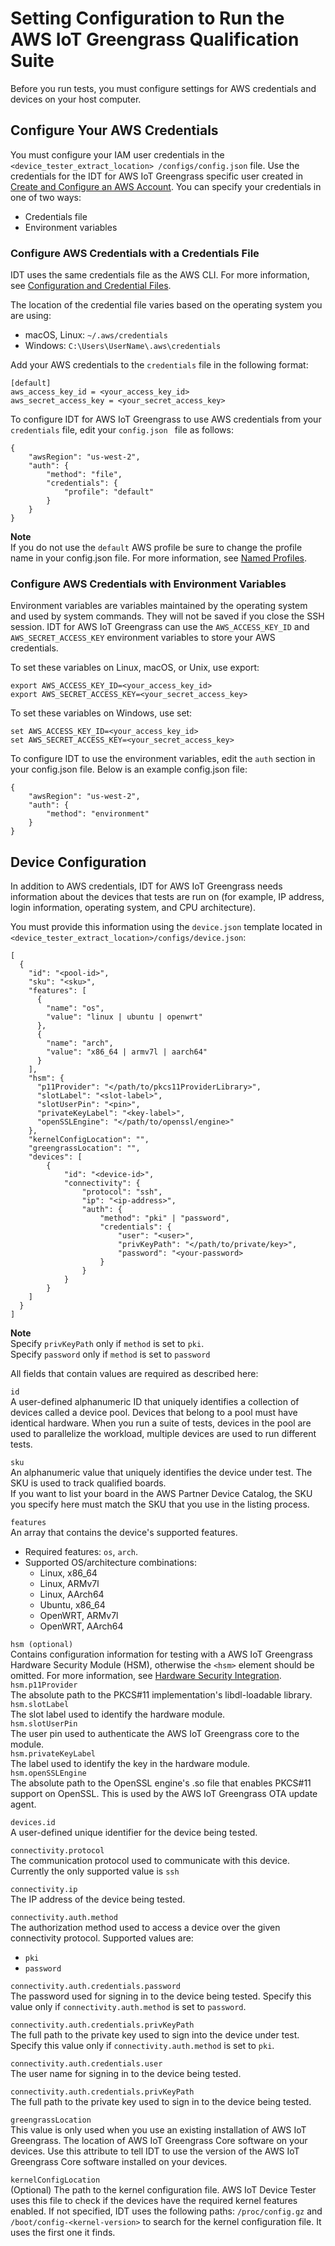 # Setting Configuration to Run the AWS IoT Greengrass Qualification Suite<a name="set-config"></a>

Before you run tests, you must configure settings for AWS credentials and devices on your host computer\.

## Configure Your AWS Credentials<a name="cfg-aws-gg"></a>

You must configure your IAM user credentials in the `<device_tester_extract_location> /configs/config.json` file\. Use the credentials for the IDT for AWS IoT Greengrass specific user created in [Create and Configure an AWS Account](dev-tst-prereqs.md#config-aws-account)\. You can specify your credentials in one of two ways:
+ Credentials file
+ Environment variables

### Configure AWS Credentials with a Credentials File<a name="config-cred-file"></a>

IDT uses the same credentials file as the AWS CLI\. For more information, see [Configuration and Credential Files](https://docs.aws.amazon.com/cli/latest/userguide/cli-config-files.html)\.

The location of the credential file varies based on the operating system you are using:
+ macOS, Linux: `~/.aws/credentials`
+ Windows: `C:\Users\UserName\.aws\credentials`

Add your AWS credentials to the `credentials` file in the following format:

```
[default]
aws_access_key_id = <your_access_key_id>
aws_secret_access_key = <your_secret_access_key>
```

To configure IDT for AWS IoT Greengrass to use AWS credentials from your `credentials` file, edit your `config.json ` file as follows:

```
{
	"awsRegion": "us-west-2",
	"auth": {
		"method": "file",
		"credentials": {
			"profile": "default"
		}
	}
}
```

**Note**  
If you do not use the `default` AWS profile be sure to change the profile name in your config\.json file\. For more information, see [Named Profiles](https://docs.aws.amazon.com/cli/latest/userguide/cli-configure-profiles.html)\.

### Configure AWS Credentials with Environment Variables<a name="config-env-vars"></a>

Environment variables are variables maintained by the operating system and used by system commands\. They will not be saved if you close the SSH session\. IDT for AWS IoT Greengrass can use the `AWS_ACCESS_KEY_ID` and `AWS_SECRET_ACCESS_KEY` environment variables to store your AWS credentials\.

To set these variables on Linux, macOS, or Unix, use export:

```
export AWS_ACCESS_KEY_ID=<your_access_key_id>
export AWS_SECRET_ACCESS_KEY=<your_secret_access_key>
```

To set these variables on Windows, use set:

```
set AWS_ACCESS_KEY_ID=<your_access_key_id>
set AWS_SECRET_ACCESS_KEY=<your_secret_access_key>
```

To configure IDT to use the environment variables, edit the `auth` section in your config\.json file\. Below is an example config\.json file:

```
{
	"awsRegion": "us-west-2",
	"auth": {
		"method": "environment"
	}
}
```

## Device Configuration<a name="device-config"></a>

In addition to AWS credentials, IDT for AWS IoT Greengrass needs information about the devices that tests are run on \(for example, IP address, login information, operating system, and CPU architecture\)\.

You must provide this information using the `device.json` template located in ` <device_tester_extract_location>/configs/device.json`:

```
[
  {
    "id": "<pool-id>",
    "sku": "<sku>",
    "features": [
      {
        "name": "os",
        "value": "linux | ubuntu | openwrt"
      },
      {
        "name": "arch",
        "value": "x86_64 | armv7l | aarch64"
      }
    ],
    "hsm": {
      "p11Provider": "</path/to/pkcs11ProviderLibrary>",
      "slotLabel": "<slot-label>",
      "slotUserPin": "<pin>",
      "privateKeyLabel": "<key-label>",
      "openSSLEngine": "</path/to/openssl/engine>"
    },
    "kernelConfigLocation": "",
    "greengrassLocation": "",
    "devices": [
		{
			"id": "<device-id>",
			"connectivity": {
				"protocol": "ssh",
				"ip": "<ip-address>",
				"auth": {
					"method": "pki" | "password",
					"credentials": {
						"user": "<user>",
						"privKeyPath": "</path/to/private/key>",
						"password": "<your-password>
					}
				}
			}
		}
    ]
  }
]
```

**Note**  
Specify `privKeyPath` only if `method` is set to `pki`\.  
Specify `password` only if `method` is set to `password`

All fields that contain values are required as described here:

`id`  
A user\-defined alphanumeric ID that uniquely identifies a collection of devices called a device pool\. Devices that belong to a pool must have identical hardware\. When you run a suite of tests, devices in the pool are used to parallelize the workload, multiple devices are used to run different tests\.

`sku`  
An alphanumeric value that uniquely identifies the device under test\. The SKU is used to track qualified boards\.  
If you want to list your board in the AWS Partner Device Catalog, the SKU you specify here must match the SKU that you use in the listing process\.

`features`  
An array that contains the device's supported features\.  
+ Required features: `os`, `arch`\.
+ Supported OS/architecture combinations:
  + Linux, x86\_64
  + Linux, ARMv7l
  + Linux, AArch64
  + Ubuntu, x86\_64
  + OpenWRT, ARMv7l
  + OpenWRT, AArch64

`hsm (optional)`  
Contains configuration information for testing with a AWS IoT Greengrass Hardware Security Module \(HSM\), otherwise the `<hsm>` element should be omitted\. For more information, see [Hardware Security Integration](hardware-security.md)\.    
`hsm.p11Provider`  
The absolute path to the PKCS\#11 implementation's libdl\-loadable library\.  
`hsm.slotLabel`  
The slot label used to identify the hardware module\.  
`hsm.slotUserPin`  
The user pin used to authenticate the AWS IoT Greengrass core to the module\.  
`hsm.privateKeyLabel`  
The label used to identify the key in the hardware module\.  
`hsm.openSSLEngine`  
The absolute path to the OpenSSL engine's \.so file that enables PKCS\#11 support on OpenSSL\. This is used by the AWS IoT Greengrass OTA update agent\.

`devices.id`  
A user\-defined unique identifier for the device being tested\.

`connectivity.protocol`  
The communication protocol used to communicate with this device\. Currently the only supported value is `ssh`

`connectivity.ip`  
The IP address of the device being tested\.

`connectivity.auth.method`  
The authorization method used to access a device over the given connectivity protocol\. Supported values are:  
+ `pki`
+ `password`

`connectivity.auth.credentials.password`  
The password used for signing in to the device being tested\. Specify this value only if `connectivity.auth.method` is set to `password`\.

`connectivity.auth.credentials.privKeyPath`  
The full path to the private key used to sign into the device under test\. Specify this value only if `connectivity.auth.method` is set to `pki`\.

`connectivity.auth.credentials.user`  
The user name for signing in to the device being tested\.

`connectivity.auth.credentials.privKeyPath`  
The full path to the private key used to sign in to the device being tested\.

`greengrassLocation`  
This value is only used when you use an existing installation of AWS IoT Greengrass\. The location of AWS IoT Greengrass Core software on your devices\. Use this attribute to tell IDT to use the version of the AWS IoT Greengrass Core software installed on your devices\.

`kernelConfigLocation`  
\(Optional\) The path to the kernel configuration file\. AWS IoT Device Tester uses this file to check if the devices have the required kernel features enabled\. If not specified, IDT uses the following paths: `/proc/config.gz` and `/boot/config-<kernel-version>` to search for the kernel configuration file\. It uses the first one it finds\.